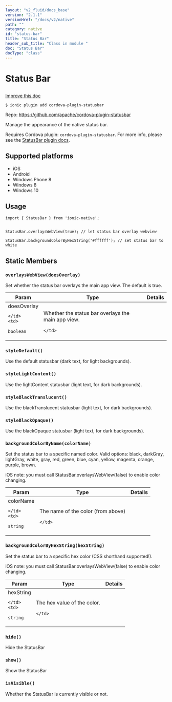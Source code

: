 ```yaml
---
layout: "v2_fluid/docs_base"
version: "2.1.1"
versionHref: "/docs/v2/native"
path: ""
category: native
id: "status-bar"
title: "Status Bar"
header_sub_title: "Class in module "
doc: "Status Bar"
docType: "class"
---
```









<h1 class="api-title">

  
  Status Bar
  

  

  

</h1>

<a class="improve-v2-docs" href="http://github.com/driftyco/ionic-native/edit/master/src/plugins/statusbar.ts#L3">
  Improve this doc
</a>





<!-- decorators -->


<pre><code>$ ionic plugin add cordova-plugin-statusbar</code></pre>
<p>Repo:
  <a href="https://github.com/apache/cordova-plugin-statusbar">
    https://github.com/apache/cordova-plugin-statusbar
  </a>
</p>

<!-- description -->

<p>Manage the appearance of the native status bar.</p>
<p>Requires Cordova plugin: <code>cordova-plugin-statusbar</code>. For more info, please see the <a href="https://github.com/apache/cordova-plugin-statusbar">StatusBar plugin docs</a>.</p>


<!-- @platforms tag -->
<h2>Supported platforms</h2>

<ul>
  <li>iOS</li>
  
  <li>Android</li>
  
  <li>Windows Phone 8</li>
  
  <li>Windows 8</li>
  
  <li>Windows 10</li>
  </ul>

<!-- @platforms tag end -->


<!-- @usage tag -->

<h2>Usage</h2>

<pre><code class="lang-typescript">import { StatusBar } from &#39;ionic-native&#39;;


StatusBar.overlaysWebView(true); // let status bar overlay webview

StatusBar.backgroundColorByHexString(&#39;#ffffff&#39;); // set status bar to white
</code></pre>




<!-- @property tags -->
<h2>Static Members</h2>
<div id="overlaysWebView"></div>
<h3><code>overlaysWebView(doesOverlay)</code>
  
</h3>



Set whether the status bar overlays the main app view. The default
is true.



<table class="table param-table" style="margin:0;">
  <thead>
  <tr>
    <th>Param</th>
    <th>Type</th>
    <th>Details</th>
  </tr>
  </thead>
  <tbody>
  
  <tr>
    <td>
      doesOverlay
      
      
    </td>
    <td>
      
<code>boolean</code>
    </td>
    <td>
      <p>Whether the status bar overlays the main app view.</p>

      
    </td>
  </tr>
  
  </tbody>
</table>







<div id="styleDefault"></div>
<h3><code>styleDefault()</code>
  
</h3>



Use the default statusbar (dark text, for light backgrounds).










<div id="styleLightContent"></div>
<h3><code>styleLightContent()</code>
  
</h3>



Use the lightContent statusbar (light text, for dark backgrounds).










<div id="styleBlackTranslucent"></div>
<h3><code>styleBlackTranslucent()</code>
  
</h3>



Use the blackTranslucent statusbar (light text, for dark backgrounds).










<div id="styleBlackOpaque"></div>
<h3><code>styleBlackOpaque()</code>
  
</h3>



Use the blackOpaque statusbar (light text, for dark backgrounds).










<div id="backgroundColorByName"></div>
<h3><code>backgroundColorByName(colorName)</code>
  
</h3>



Set the status bar to a specific named color. Valid options:
black, darkGray, lightGray, white, gray, red, green, blue, cyan, yellow, magenta, orange, purple, brown.

iOS note: you must call StatusBar.overlaysWebView(false) to enable color changing.



<table class="table param-table" style="margin:0;">
  <thead>
  <tr>
    <th>Param</th>
    <th>Type</th>
    <th>Details</th>
  </tr>
  </thead>
  <tbody>
  
  <tr>
    <td>
      colorName
      
      
    </td>
    <td>
      
<code>string</code>
    </td>
    <td>
      <p>The name of the color (from above)</p>

      
    </td>
  </tr>
  
  </tbody>
</table>







<div id="backgroundColorByHexString"></div>
<h3><code>backgroundColorByHexString(hexString)</code>
  
</h3>



Set the status bar to a specific hex color (CSS shorthand supported!).

iOS note: you must call StatusBar.overlaysWebView(false) to enable color changing.



<table class="table param-table" style="margin:0;">
  <thead>
  <tr>
    <th>Param</th>
    <th>Type</th>
    <th>Details</th>
  </tr>
  </thead>
  <tbody>
  
  <tr>
    <td>
      hexString
      
      
    </td>
    <td>
      
<code>string</code>
    </td>
    <td>
      <p>The hex value of the color.</p>

      
    </td>
  </tr>
  
  </tbody>
</table>







<div id="hide"></div>
<h3><code>hide()</code>
  
</h3>



Hide the StatusBar










<div id="show"></div>
<h3><code>show()</code>
  
</h3>



Show the StatusBar










<div id="isVisible"></div>
<h3><code>isVisible()</code>
  
</h3>

Whether the StatusBar is currently visible or not.











<!-- methods on the class -->

<!-- related link --><!-- end content block -->


<!-- end body block -->


